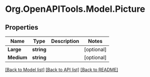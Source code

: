 # Org.OpenAPITools.Model.Picture

## Properties

Name | Type | Description | Notes
------------ | ------------- | ------------- | -------------
**Large** | **string** |  | [optional] 
**Medium** | **string** |  | [optional] 

[[Back to Model list]](../../README.md#documentation-for-models) [[Back to API list]](../../README.md#documentation-for-api-endpoints) [[Back to README]](../../README.md)

